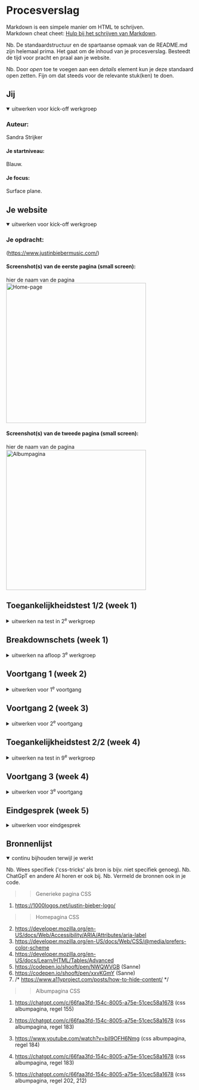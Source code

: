 # Procesverslag
Markdown is een simpele manier om HTML te schrijven.  
Markdown cheat cheet: [Hulp bij het schrijven van Markdown](https://github.com/adam-p/markdown-here/wiki/Markdown-Cheatsheet).

Nb. De standaardstructuur en de spartaanse opmaak van de README.md zijn helemaal prima. Het gaat om de inhoud van je procesverslag. Besteedt de tijd voor pracht en praal aan je website.

Nb. Door *open* toe te voegen aan een *details* element kun je deze standaard open zetten. Fijn om dat steeds voor de relevante stuk(ken) te doen.





## Jij

<details open>
  <summary>uitwerken voor kick-off werkgroep</summary>

  ### Auteur:
  Sandra Strijker

  #### Je startniveau:
  Blauw.

  #### Je focus:
  Surface plane.
 
</details>





## Je website

<details open>
  <summary>uitwerken voor kick-off werkgroep</summary>

  ### Je opdracht:
  (https://www.justinbiebermusic.com/)

  #### Screenshot(s) van de eerste pagina (small screen): 
  hier de naam van de pagina  
  <img src="readme-images/justin-bieber-music.jpg" width="375px" alt="Home-page">

  #### Screenshot(s) van de tweede pagina (small screen):
  hier de naam van de pagina  
  <img src="readme-images/Album-pagina.JPG" width="375px" alt="Albumpagina">
 
</details>



## Toegankelijkheidstest 1/2 (week 1)

<details>
  <summary>uitwerken na test in 2<sup>e</sup> werkgroep</summary>

  ### Bevindingen
  Lijst met je bevindingen die in de test naar voren kwamen:

  >>>>>>>>>>>TEST Screenreader

  •	h1 is niet uniek en omvat opzich wel de inhoud van de eerste pagina maar onvoldoende.
  •	Er is een link 'Listen to Honest' achter de image op de eerste pagina maar deze kan je niet aanklikken zonder de tab toets te gebruiken.

>>>>>>>>>>>>>TEST WCAG checklist

  CONTENT
  •	Songtitels worden meevertaald wanneer de taal wordt aangepast.
  •	Stream/download mag specifieker met een aria label en er moet worden aangegeven dat je naar een niewue pagina wordt geleid. (opent in nieuw venster)
  •	Bekijk alles is te vaag en moet met een aria label worden gekenmerkt.
  •	Alleen de term newsletter is wat kort. Kan wellicht beter worden aangemerkt als schrijf je in voor de nieuwsbrief met een aria label.

  GLOBAL CODE
  •	Er zijn 3 fouten in de code en veel waarschuwingen.
  
  KEYBOARD
  •	De visuele focus van de tab is minimaal en weinig opvallend.
  •	Keyboard focus en visuele layout kloppen niet helemaal. De volgorde van de carousel klopt ook niet helemaal. Eerst kan je op verder dan door alles heen en dan terug.
  •	h2 staat onderaan de pagina en komt visueel na de eerste h3.

  MOBILE AND TOUCH
  Landscape mode op telefoon> nav is te lang. 

  HEADINGS
  •	h1 is niet uniek (het logo is de h1).

  LISTS
  •	Voor de Carousel is geen ul gebruikt. Moet dat? !!!!!!!!!!!!!!!!!!!!!!!!!!!!!!!!!!!!!!!!!!!!!!!!!!!!!!!!!

  IMAGES
  •	Niet alle afbeeldingen hebben een goede alt-tekst met tekst die ook op ed afbeelding staat.

  MEDIA (VIDEO en AUDIO)
  •	Er is geen transcriptie en makkelijk toegankelijk en zichtbaar  maken.  

  CONTROLS<<<>>>
  •	Geen href bij sommige links maar een #
  •	Geen type=’’button’’ bij sommige buttons
  •	Onclick ipv button of a (submit form) 
  •	De footer links hebben wel onderstreping bij hover state, maar BEKIJK ALLES en STREAM/DOWNLOAD niet.
  •	STREAM/DOWNLOAD> onduidelijk dat er een nieuwe pagina wordt geopend voor mensen (met? en) zonder beperking.
  •	Buttons in Carousel zijn niet genoeg herkenbaar als button.

  APPEARANCE
  •	Er is geen verschil tussen donkere en lichte modus. Wat moet ik hiermee!!!!!!??????
  •	Animatie effecten besturingssysteem aan of uitzetten heeft geen verschil op de website.
  •	Tekengrootte 200%> STREAM/DOWNLOAD overlapt elkaar wel op de homepagina maar op de albumpagina niet.
  •	High-contrast wordt wel ondersteund maar de SM iconen hebben amper contrast op de albumpagina.

  ANIMATIES
  •	Kan niks vinden over de media query prefers reduced motion. Ik snap ook niet wat ermee bedoeld wordt en wat je zou moeten doen als het er is. !!!!!!!!!!!!!!!!!!!!!!!!!!!!!!!!!!!!!!!!!!!!!!
  •	Er is geen backgroundvideo
  •	Animaties flitsen niet maar bewegen wel.

  COLOR CONTRAST
  •	de h2's hebben een te laag contrast en voldoen niet aan de regel van 3:1 contrastverhouding.
  •	Ik kan geen custom ::selection colors vinden (voldoende contrast?) !!!!!!!!!!!!!!!!!!!!!!!!!!!!!!!!!!!!!!!!!!!!!!!!!

  KLEURENBLINDHEID
  •	Opvallend: De kleuren van de hoverstate van de navigatie worden grijs in plaats van rood bij kleurenblindheid voor de kleur rood.

</details>



## Breakdownschets (week 1)

<details>
  <summary>uitwerken na afloop 3<sup>e</sup> werkgroep</summary>

  ### de hele pagina: 
  <img src="readme-images/breakdownschets-homepage.jpg" width="375px" alt="breakdown van de hele pagina">

  ### de tweede pagina: 
  <img src="readme-images/breakdownschets-albumpagina.jpg" width="375px" alt="breakdown van de hele pagina">

  ### dynamisch deel (Menu): 
  <img src="readme-images/dynamisch-deel-1-menu-breakdownschets.png" width="375px" alt="breakdown van het menu">

  ### wellicht nog een dynamisch deel (Carousel): 
  <img src="readme-images/dynamisch-deel-2-carousel-breakdownschets.jpg" width="375px" alt="breakdown van de carousel">

  ### wellicht nog een dynamisch deel (Formulier): 
  <img src="readme-images/dynamisch-deel-3-formulier-breakdownschets.jpg" width="375px" alt="breakdown van het formulier">

</details>





## Voortgang 1 (week 2)

<details>
  <summary>uitwerken voor 1<sup>e</sup> voortgang</summary>

  ### Stand van zaken
  hier dit ging goed & dit was lastig (neem ook screenshots op van delen van je website en code)

  Dit ging goed:
  •	Het globaal opdelen van de html (breakdownschets)
  •	Het benoemen van de secties, kopjes en content als elementen

  Dit ging niet goed:
  •	De attributen (aria-labels ed) benoemen.
  •	Alle content van de website halen en downloaden en organiseren.
  •	Ik zou graag een schema willen van welke dynamische delen ik uiteindelijk wil doen.
  •	Een planning
  •	De kleuren aanmaken


  ### Agenda voor meeting
  Vragen:
  - Moet er een p om mijn date/time element?
  - Carousel opbouw?
  - Kan ik ergens anders op focussen in plaats van op de buttons onderaan de carousel en dit doen met spans want ik ben bang dat ik met de carousel, animaties en hamburgermenu al mn handen vol heb.
  - De volgorde van de header elementen goed?
  - Listen to Honest h2
  - Wel of geen aria label bij view all?
  - Welke onderdelen wel en welke onderdelen niet maken
  - Moet de section wel of geen aria label? moet dit consistent?
  - Moet de website nagemaakt worden ondanks dat ik denkdat sommige ontwerpkeuzes beter konden? Bv. Newsletter wordt afgesneden en dat is fixed responsiveness.
  - Moeten we rekening houden met fluid design, fixed design en adaptive design?
  - kloppen bovenstaande media queries?
  - SM iconen nav?
  - Moet ik een legend geven in het formulier?
  - KLopt dit?
          Media query

          /* Telefoons */
          @media (max-width: 767px) {
          /* CSS voor telefoons */
          }

          /* Tablets */
          @media (min-width: 768px) and (max-width: 1024px) {
          /* CSS voor tablets */
          }

          /* Desktops */
          @media (min-width: 1025px) {
          /* CSS voor desktops */
          }

  ### Verslag van meeting
  hier na afloop snel de uitkomsten van de meeting vastleggen

>>>Opmerkingen:
  - H1 geen a op de eerste pagina. H1 ook aria label geven, omdat het een h1 is zonder tekst, maar met een afbeelding.
  - Video element bevat een width en height omdat dan al meteen de juiste hoogte en breedte kunnen worden ongenomen.
  - Video element kan een poster attribuut bevatten (soort thumbnail)
  - Attribuut >Aria-current=''page''< op de actieve pagina (li) in ed navigatie zetten. Dit doe je voor elke pagina op het li dat actief is. In de CSS spreek je dit aan als: a[attribuut]
  - Span kan je gebruiken voor een inline stukje tekst wat apart betekenis moet krijgen.
  - Articles staan op zichzelf en kunnen worden hergeberuik.
  - q element is voor een quote en dan plaats je ook '' ''.
  - pre element is er zodat als je tekst op een nieuwe pagina doet dat de witruimte ertoe doet en het zo onder elkaar komt te staan.
  - Time moet in een p!
  - In de carousel moeten onderaan a tjes en de li moeten allemaal een eigen id hebben om aan te kunnen spreken. 


>>>Zelf uitzoeken a.d.v. feedback:
  - Wanneer br (en geen pre of p)?
  br is inline en gebruik je binnen een p om tekst op een nieuwe regel te laten beginnen zoals bij een handtekening onderaan aan mail. Pre wordt gebruikt voor kunst en behoudt witruimte. Het is een blokelement en wordt herkend als kunst. https://chatgpt.com/c/66df49ba-dbac-8005-983e-56c3c8a2903a
  - Waarom een a en geen button bij de carousel dots?

>>>Beantwoorde vragen:
  - Moet er een p om het date/time element?
  Antwoord: ja want date/time is inline en in feite is het een p met een date/time erin.
  - Hoe is de carousel opgebouwd?
  Antwoord:
  Ul>li (met id's)>h3, img, p, a
  buttons eronder
  a a a a a a a a a a a
  - Wat is de volgorde van de header elementen?
  Antwoord: H1, button, nav is een goede volgorde

>>>Niet kunnen vragen:
  - Moet er altijd een p element om het time element, want Chat GPT zegt van niet (zie heironder) en ik snap niet waarom het semantisch wel zou moeten.
  Antwoord Chat GPT (https://chatgpt.com/c/66df49ba-dbac-8005-983e-56c3c8a2903a):
  Inline-element: Het <time>-element gedraagt zich inline, net als andere tekst, en kan binnen een <p> gebruikt worden, maar dat hoeft niet.
  Keuze afhankelijk van context: Als de datum onderdeel is van een tekst, gebruik je het binnen een <p>. Als de datum zelfstandig is, kun je het zonder aanvullende tags gebruiken.
  --> wat ChatGPT zegt klopt --> een losse datum alleen is vaak wel ambigu 

  - Ik snap h2 ''Listen to Honest'' niet op de officiele website. Deze staat achter de afbeelding, maar je kan niet op de afbeelding klikken. Via tab kan je hierheen navigeren en als je op enter klikt dan wordt je doorgestuurd naar een website, maar je kan niet op de afbeelding zelf klikken. Waarom?
  --> ja een aria label - als je alleen het linkje hoort weet je niet waar "all" op slaat

  - Wel of geen aria label bij view all? (want de link bevind zich in de desbetreffende sectie/je kan aan de context zien wat het moet zijn)

  - Op welke onderdelen kan ik me het beste als eerst focussen en welke daarna en welke niet? (te moeilijk). Is alles haalbaar?

  - Zal ik het menu, form of carousel uitwerken?
  --> dingen die verschillend zijn uitwerken
  --> dingen die interessant zijn uitwerken
  --> tot de tijd op is

  - Is een form een dynamisch deel?
  --> als het form wat doet wel

  - Kan ik ergens anders op focussen in plaats van op de links onderaan de carousel want ik ben bang dat ik met de carousel, animaties en hamburgermenu al mn handen vol heb.

  - Chat GPT zegt dat die dots onderaan de carousel eigenlijk buttons zijn:
 
  --> ChatGPT heeft geen gelijk (en links zijn ook nog makkelijker qua code :)
  
  --> ChatGPT kijkt naar wat er in het verleden gemaakt is. Heel veel websites zitten niet zo goed in elkaar. Dat is voor ChatGPT de werkelijkheid. Dus altijd kritisch zijn wat ChatGPT tegen je zegt (dat ben je overigens 👍).
  
  Nb. code die ja van ChatGPT overneemt telt niet mee als eigen werk. Zorg dat je je bronnen in je code vermeldt.

  - Moet de section wel of geen aria label? moet dit consistent?
  --> alleen een aria-label als er geen heading is --> maar dan nog liever een heading toevoegen en die toegankelijk verstoppen
  --> dus nee dat hoeft niet consistent

  - Moet de website nagemaakt worden ondanks dat ik denk dat sommige ontwerpkeuzes beter konden? Bv. Newsletter wordt afgesneden en dat is fixed responsiveness.
  --> Je moet de website beter maken

  - Moeten we rekening houden met fluid design, fixed design en adaptive design?
  --> fluid design --> yeah
  --> fixed design --> bah
  --> adaptive design --> mwah

  - Moet ik een legend geven in het formulier?
  Ja, je kunt een <fieldset> gebruiken zonder een <legend>-element en in plaats daarvan een ARIA-label gebruiken om de toegankelijkheid te verbeteren. Het <legend>-element wordt echter aanbevolen omdat het standaard ondersteunt wordt door schermlezers en browsers om de context van de velden te verduidelijken. Maar als je om welke reden dan ook geen <legend> wilt gebruiken, kun je een ARIA-label toevoegen voor toegankelijkheid.
  https://chatgpt.com/c/66e4268f-aa78-8005-a9af-4c22c7f4dffb
  --> zelfde als voor sections en heading --> een legend toevoegen (en eventueel toegankelijk verstoppen)

  - Klopt de html code in mijn formulier zo?

  - Kloppen onderstaande media queries?
  --> nee
  --> van klein naar groot werken (mobile first) --> wel min-width --> geen max-width
  -->en ook niet denken in devices --> fluid design is een continuüm
    /* Telefoons */
    @media (max-width: 767px) {
    /* CSS voor telefoons */
    }

    /* Tablets */
    @media (min-width: 768px) and (max-width: 1024px) {
    /* CSS voor tablets */
    }

    /* Desktops */
    @media (min-width: 1025px) {
    /* CSS voor desktops */
    }


</details>

## Voortgang 2 (week 3)

<details>
  <summary>uitwerken voor 2<sup>e</sup> voortgang</summary>

  ### Stand van zaken
  hier dit ging goed & dit was lastig (neem ook screenshots op van delen van je website en code)
  
  Wat ging er goed:
  - Ik ben verder gekomen met de carousel, want ik heb een schets gemaakt, een div toegevoegd aan de html en een beginnetje gemaakt met de css.
  img

  Wat ging er niet goed:
  - Ik heb verder gewerkt aan het huiswerk maar daardoor niet veel tijd gehad voor de website. 
  - Ik had moeite met het definieren van het grid. 
  - Ik heb moeite met de boxen.

  <img src="/readme-images/schets-carousel1.png" width="375px" alt="Schets van de carousel">
  <img src="/readme-images/schets-carousel2.jpg" width="375px" alt="Schets van de carousel">
  <img src="/readme-images/carousel-grid-flex.png" width="375px" alt="Schets van de carousel">
  <img src="/readme-images/definieren-carousel.jpg" width="375px" alt="Schets van de carousel">


  ### Agenda voor meeting
  samen met je groepje opstellen

  - Definieren grid en div?
  - Ik snap h2 ''Listen to Honest'' niet op de officiele website. Deze staat achter de afbeelding, maar je kan niet op de afbeelding klikken. Via   tab kan je hierheen navigeren en als je op enter klikt dan wordt je doorgestuurd naar een website, maar je kan niet op de afbeelding zelf klikken. Waarom?
  - Hoe weet je bij welke schermgrootte een media-query nodig is?
  - Zijn het bij mij twee losse navs in de header of 1 nav met twee uls zoals ik nu heb? 



  ### Verslag van meeting
  hier na afloop snel de uitkomsten van de meeting vastleggen

Wat heb ik geleerd?
  - Buttons zijn voor acties en a is voor navigatie naar andere pagina of naar een ander deel/sectie op de pagina, zoals bij een carousel. Buttons zijn dus niet voor navigatie!!!
  - Voor een header kan je flexbox gebruiken of grid. Het voordeel van grid is dat je het logo altijd in het midden kunt houden bij het verbreden van het scherm en het voordeel van flexbox is dat je minder regels nodig hebt.  
  - Bij een svg kan je de kleur veranderen door de kleur van de stroke te veranderen. De binnenkant is fill. Geen color, dat is bij tekst en blockelementen. Je kan hier achter komen door in de browser te inspecteren en in de css bij de inspector te spelen met de kleuren van verschillende properties. Zo kan je erachter komen welke propertie je aan moet spreken.
  - Gebruik GEEN telefoon/desktop modus tijdens het maken van je website. Hier zitten wat bugs in. Druk op het blauwe icoontje.
  - Als je in een keer iets onder elkaar wil> parent grid
    Als je in een keer iets naast elkaar wil> parent flex
  - Overflow: hidden en visable
  - overflow: visable is default.
  - overflow: hidden zorg ervoor dat niks buiten het scherm valt


</details>





## Toegankelijkheidstest 2/2 (week 4)

<details>
  <summary>uitwerken na test in 9<sup>e</sup> werkgroep</summary>

  ### Bevindingen
  Lijst met je bevindingen die in de test naar voren kwamen (geef ook aan wat er verbeterd is):

>>>>>>>>>>>>>TEST WCAG checklist eigen website vergelijken met de originele

  CONTENT
  • De website is in het engels en daarom heb ik het html element een attribuut lang="en” meegegeven. Ik dacht dat songtitels wellicht specifiek het attribuut lang="en” moesten krijgen, maar volgensmij heeft is dit alleen noodzakelijk voor zoekmachines en screenreaders wanneer een website onderdelen met meerdere verschillende talen bevat. Wanneer ik mijn website laat vertalen door de browser worden songteksten ook vertaald terwijl dit in mijn ogen niet de bedoeling is. Los van of het de bedoeling is of niet, kan ik dit niet bereiken met het lang attribuut. Wel kan ik als er songtitels in een andere taal zijn deze het lang attribuut geven. 
De content was verder al duidelijk, begrijpelijk, bevat geen jargon , stijlfiguren of lastige metaforen.
Verbeterd:
  • De link view all-in de sectie Muziek en Video’s heb ik specifieker gemaakt zodat het duidelijk is wat je kan met de link. Ik heb deze links een aria label gegeven en nu hoor je: ‘view all songs en albums  on the music page. 
  • Ik heb met een aria label aangegeven wanneer een link opent in een nieuw venster. Dit is het geval bij stream/download en de social media link.

  GLOBAL CODE
  • Er zijn 3 fouten in de code en veel waarschuwingen.
Lang attribuut is er, viiewwport-zoom is niet disabled en elke pagina heeft een unieke h1.
Verbeterd:
Mijn albumpagina heeft nu een unieke h1, namelijk de titel van het album. De originele website heeft twee h1’s: het logo en de titel. Dit is niet correct en nu is het logo een h1 op de homepage en een link op de albumpagina met de titel als unieke h1.
W3C-validation: goed.
   
  
  KEYBOARD
  • De visuele focus van de tab is minimaal en weinig opvallend.
  • Keyboard focus en visuele layout kloppen nog steeds niet helemaal:
  • h2 staat onderaan de pagina en komt visueel na de eerste h3. Dit heb ik zo gelaten. Welk klopt de html. Dus eerst navigeer je naar de h2 en dan naar de h3 en niet andersom. De keyboard focus komt dus niet overeen met de visuele focus.
  • Dit geldt ook voor de carousel. Als je erdoorheen navigeert dan ligt de focus op het volgende li element en dat ligt voor een deel buiten het beeld omdat het zich dan op dat moemnt daar bevindt. De focus zou echter moeten liggen op vaar het li element komt te liggen en niet waar die lag als je ernaar toe navigeert.
  
De eerste keer dat he op 3 klik en de tweede keer dat je op 3 klikt. De volgorde van de carousel klopt ook niet helemaal. Eerst kan je op verder dan door alles heen en dan terug.
  • h2 staat onderaan de pagina en komt visueel na de eerste h3. Dit heb ik zo gelaten. Welk klopt de html. Dus eerst navigeer je naar de h2 en dan naar de h3 en niet andersom. De keyboard focus komt dus niet overeen met de visuele focus.
 
Verbeterd:
Als ik meer tijd had:
Ik heb op dit moment niet zelf een focus stijl gemaakt en toegevoegd. Als ik meer tijd had zou ik de focus state opvallender maken zodat je goed ziet bij welk onderdeel je bent. Ook zou ik het contrast verhogen.
Ik zou de focus goed proberen te zetten op de h3 als je door de carousel navigeert.
Ik zou het misschien zo kunnen maken dat als je op h2 focus dat de h2 dan boven in de sectie verschijnt in plaats van onder in de sectie of ik zou de h2 gewoon vast bovenin de sectie zetten. Ik twijfel of het zo als het nu is goed is.


  MOBILE AND TOUCH
  Landscape mode op telefoon> nav is te lang. 
Je kan niet horizontaal scrollen, er is genoeg scroll area bij de meeste onderdelen.
Bij de albumpagina op mobiel formaat kan de ruimte tussen interactieve elementen het beste nog wat meer zijn.
Verbeterd:
Bij de carousel zie je dat ik de afstand tussen de dots en de navigatie met pijltjes heb vegroot zodat je niet perongeluk op de verkeerde knop klikt.
  
Wat ik nog zou doen als ik meer tijd had:
Ik zou ervoor zorgen dat bij landscape mode op telefoon de main nav helemaal en goed in beeld komt, door een hamburger menu te gebruiken bij landscape mode.
 Video in de main nav staat er niet helemaal op.
  HEADINGS
  • h1 is nu uniek op alle pagina’s:
  
Op de albumpagina waren er twee h1’s. Nu is het een unieke h1. Ook heb ik de navigatie een h2 gegeven zodat je snel kan navigeren naar de share navigatie, waarin een lijst is opgenomen. 
De headings introduceren content. Verder was het heel onduidelijk waarom Music een h2 was, omdat het de music sectie van de website betreft, maar daar gaat de hele pagina over en niet more music. Verder zou deze h2 dan ook niet echt content introduceren. Bovendien moet more music een rangorde hoger staan dan de nummers die volgen. More music bevindt zich bovendien in een aside in plaats van in een sectie, omdat het los staat van de hoofdinhoud.
Er worden geen headings geskipt en er is nu een logische volgorde.
Wat ik zou doen als ik meer tijd had:
Als ik meer tijd had zou ik Music niet in een p zetten, om het hierboven beschreven probleem aan te pakken, maar zou ik music plaatsen in een breadcrumb navigation. Ik zou de gebruiker dan laten weten dat hij via de muzieksectie naar de albumpagina is genavigeerd. Ik weet alleen niet of ik het dan anders zou vormgeven met traditionele > tussen de pagina’s of dat ik het zou proberen vorm te geven zoals het nu is vormgegeven (dus zonder alle stappen en alleen de stap met music).
  LISTS
Verbeterd:
  • Voor de Carousel was geen ul gebruikt en nu wel.

  IMAGES
Er zijn geen decoratieve afbeeldingem, dus er is geen null waarde voor de alt. Dit doe je om te laten zien dat je erover hebt nagedacht en dat niet een beschrijving bent vergeten. Er zijn geen complexe afbeeldingen/grafiekken die een alt nodig hebben.
Verbeterd:
  • Niet alle afbeeldingen hadden eerst een goede alt-tekst. Nu zijn ze erg beschrijvend en bevatten ze de tekst die ook op de afbeelding staan. 

  MEDIA (VIDEO en AUDIO)
Er was geen autoplay en dat heb ik zo gehouden. Video kan gepauzeerd worden. Er zijn geen transcripties of captions bijgevoegd.
Wat zou ik doen als ik meer tijd had:
Als ik meer tijd had zou ik transcripties en captions beschikbaar stellen en deze makkelijk toegankelijk en zichtbaar  maken met bijvoorbeeld een button.  
  CONTROLS<<<>>>
Linkjes zijn a elementen. 
Verbeterd:
Linkjes zijn nu beter herkenbaar als links. Zie de afbeelding met view all hieronder. Door de underline is het nu duidelijker dat het een link is. Ik heb ook bij linkjes in de main nav bij desktop formaat dat bij hover de kleur veranderd, om interactie te maken dat interactie mogelijk is. Ook de buttons van de carousel (a) heb ik beter herkenbaar gemaakt als button met box-shadow.
  
  

Met tab kan er gefocust worden op de controls. 
 
  • STREAM/DOWNLOAD> aria-label toegevoegd om duidelijk te maken dat er een nieuwe pagina wordt geopend voor mensen (met? en) zonder beperking.

Als ik meer tijd had:
Zou ik de focus states van de controls duidelijk maken met meer contrast en een duidelijkere focus.
Bij alle buttons die geen submit button binnen een formulier zijn heb ik type=’’button’’ toegevoegd als attribuut.
Ik zou skip links toevoegen binnen de header zodat je de main nav bijvoorbeeld over kan slaan.

  APPEARANCE
  • Tekengrootte 200% werkt. High-contrast wordt wel ondersteund maar de SM iconen hebben amper contrast op de albumpagina.
 
Verbeterd:
  • Ik heb een custom light dark mode toegevoegd, want eerst was er niks.
  

  ANIMATIES
    • Ik heb geen prefers reduced motion, want mijn animaties bewegen langzaam of flashen niet. Ik heb niet veel animaties.
  • Er is geen backgroundvideo
Als ik meer tijd had zou ik prefers reduces motion toevoegen en contrast overal vergroten.

  COLOR CONTRAST
  • de h2's hebben een te laag contrast en voldoen niet aan de regel van 3:1 contrastverhouding.
Omdat deze vrij groot zijn dacht ik dat het niet erg zou zijn, maar ik zou het de volgende keer toch meer contrast geven voor de toegankelijkheid. Ook zou ik het contrast van de header net als bij de originele pagina volgen. Dus dat de tekst en icons en tekst op de homepage van wit naar zwart veranderen zodra ze over een andere sectie gaan. Dat is bij niet gelukt.
  
Hier is contrast goed`		hier moet de header wit worden en niet zwart blijven.

</details>





## Voortgang 3 (week 4)

<details>
  <summary>uitwerken voor 3<sup>e</sup> voortgang</summary>

  ### Stand van zaken
  hier dit ging goed & dit was lastig (neem ook screenshots op van delen van je website en code)

  Wat ging goed: 
  - Het maken van een pijl: https://codepen.io/Sandra99/pen/KKOwyMw.
  - Het maken van een hamburgermenu dat verandert in een pijl met css en js: https://codepen.io/Sandra99/pen/eYqNmpe.
  - Het stylen van de header met het logo dat in het midden moet staan en groter en kleiner wordt (responsive) bij verschillende formaten.
  - Het maken van interactief en sticky maken de header mbv opdracht 2 van JS huiswerkopdracht, ondanks dat mijn code anders was genest dan het voorbeeld (voorbeeld:https://codepen.io/Sandra99/pen/gOVpYvX).
    <img src="/readme-images/JS-header-voortgang3.png" width="375px" alt="menu js">
    <img src="/readme-images/header-opmaak-voortgang3-deel1.png" width="375px" alt="menu css">
    <img src="/readme-images//header-opmaak-voortgang3-deel2.png" width="375px" alt="menu css">
    <img src="/readme-images//header-opmaak-voortgang3-deel3.png" width="375px" alt="@madia queries responsive">
  - Het maken van de radio buttons (a) in de navigatie van de carousel mbv chat gpt (https://codepen.io/Sandra99/pen/zYgxEZY).
  - Het stylen van het formulier ging grotendeels goed, behalve de checkboxes.

  Wat ging minder goed:
  - Het ontwerpen en bedenken van of ik grid of flexbox gebruik en welke propeties bij beide gebruikt kunnen worden.
  - Het effectief en logisch opstellen van de structuur op glabaal niveau qua padding/margin.
  - Het bedenken van hoe je het beste en met de minste code de website kan maken.
  Bedenken welke padding je nodig hebt en op welke elementen (section, body, main, form) ik padding/margin toevoeg om de afstanden op de website netjes te maken, welke afstanden nodig zijn en welke onderdelen meeschalen.
  - Bedenken hoe ik onderdelen laat meeschalen en welke eenheden ik gebruik.
  - De view all button met span erachter positioneren binnen het grid/flexbox aan de rechter kant is bij toeval gelukt maar ik vind het lastig om in te zien in welke context ik deze heb gestyled qua parent:flex/grid.
  - De video section is niet af net als de buttons van de carousel.
  - Het stylen van de checkboxes in het formulier
  - Ik had veel moeite met de header op mobiel niveau maar dit is denk ik goed gelukt.

  Mijn plan om dit goed te laten verlopen op volgorde van prioriteit:
  - Stukke onderdelen wil ik fixen: het logo op github en de submitbutton op github doen het niet, maar wel op de live server. Waar ligt dit aan? 
  - De buttons in de carousel werken maken met JS. Dit probeer ik nu nog te fixen en anders hulp vragen.
  - html tweede pagina maken en content toevoegen en CSS hiervan doen
  - Light dark mode toevoegen
  - surface plane: header hover onderdelen.
  - WCAG checklist checken
  - custom properties overal toepassen
  - De carousel wil ik (zo goed als het kan) perfect werkend maken. Dit gaat denk ik wel lukken dus dit ga ik zelf aanpakken.
  - De header responsive maken: zelf proberen

 
  
  - Het formulier is niet prachtig maar ziet er OK uit. Ik wil alleen vragen hoe ik de checkboxes fix, maar dit is geen topprioriteit.
  - De inputfields van email en country moeten ook nog gestyled, maar laat ik voor nu zitten omdat ik er niks aan heb gedaan en ik mn focus op andere delen wil leggen.
  - Meer content teovoegen aan de carousel als finisching touch.


  Wat ik al heb aan surface planen interactie: 
  - Werkende header. 
  - Zelf toegevoegd: hamburgermenu
  -  radio buttons navigatie carousel
  - hover over links
  - submit text-shadow interactie
  

  Wat nog kan gedaan worden home page:
  - pijl in carousel scalen
  - video border animatie
  - animatie zwart vlak video en fotos carousel
  - hover over stream/download en navigatie heading

  Wat nog kan gedaan worden album page:
  - albums hover zwart vlak
  - hover over stream/download en social navigatie

  Prioriteit surface plane:
  - animatie zwart vlak video en fotos carousel
  - hover over stream/download en navigatie heading
  - albums hover zwart vlak 

  Minste prioriteit
  - video section ivm andere onderdelen.

  Doen: dark-light mode

  Wat te doen voor een voldoende:
  - ‘Nette’ vanilla HTML, CSS en Javascript (check)
  - Diverse content - (check)
  - Min. 1 micro-interactie tot in detail (met JS) - (navragen)
  - Toegankelijk - WCAG checklist - (nog aflopen).
  - Professionele vormgeving (huisstijl, licht & donker thema (nog doen) en i.i.g. custom properties voor kleurtjes) 

  Voor Presentatie:
  - Weet hoe Screenreader werkt (windows)> on/off is CTRL + WINDOWS + ENTER. k voor links, h voor headings, getallen voor speciefieke headings, tab. Scan mode is met CAPS LOCK + spatie. 

  ### Agenda voor meeting
  Vragen:
  - werkt screenreader zo goed op small screen?
  - Is er een reflectie?
  - Is de heading die werkt minimaal 1 micro-interactie tot in detail (met JS)? Zo niet, is dat wel het geval met stream-download? Is dit lastig?
  - Stukke onderdelen wil ik fixen: het logo op github en de submitbutton op github doen het niet, maar wel op de live server. Waar ligt dit aan?
  - light-dark mode?
  - Wat wordt er bedoeld met Responsive voor small screens?
  - Hoeveel regels CSS is normaal?

  Extra vraag:
  - Checkboxes stylen? hoe kan je ze stylen zonder dat dit heel veel werk is?
  - planning checken.
  - Is share een h2, h3 of p en aria labeledby
  


  ### Verslag van meeting
  hier na afloop snel de uitkomsten van de meeting vastleggen

  Wat heb ik geleerd:
  - Hoe je een tabel maakt en dat daar rows in zitten tr en tds dat zis data dat de kolommen vormt. Table heading zet je erboven en dat vormt de heading van de kolommen dus niet de title van de tabel. De parents hiervan zijn thead en tbody.
  - Altijd kopjes voor screenreaders en zoekmachines. Dus de klasse visually hidden a11y  project toevoegen aan de html.
  - Writing mode: verticle-lr;
  - Inzoomen afbeelding> object-fit: cover
  - Plaatje: width:100% en height:100% zodat het plaatje het hele vakje (de li) opvult. Dus op de img> height, width, object cover. Het - - plaatje krijgt geen aspect ratio!!
  - Li> width en aspect-ratio geven. In plaats van aspect ratio kan je ook op een andere manier de hoogte en grootte bepalen. Bv met height of aspect ratio. Kijk gewoon naar parent en container.
  - Stel je wilt dat het verandert bij een andere schermgrootte dan media query en dn aspect ratio> andere verhouding (in mediaquery) dan verandert de groote en verhouding van het plaatje, wordt het opgevuld door het plaatje en zeg je object fit cover(niet in de media query).
  - Github about

  Beantwoorde vragen:
  - Stukke onderdelen wil ik fixen: het logo op github en de submitbutton op github doen het niet, maar wel op de live server. Waar ligt dit aan?
  > in de map images in Github zit een bestand met de verkeerde naam. Ik moet de bestandsnaam veranderen naar justin-bieber met kleine letters.
  - light-dark mode?
  > @media-query toevoegen met light darm mode.
  > Het kan ook als variabele worden toegevoegd boven in.
  - Checkboxes stylen? hoe kan je ze stylen zonder dat dit heel veel werk is?
  > het is veel werk. accent color is hetgene wat het minste werk is maar weinig mogelijkheden.
  - Is share een h2, h3 of p en aria labeledby?
  > nav met daarin h2 en ul.
</details>





## Eindgesprek (week 5)

<details>
  <summary>uitwerken voor eindgesprek</summary>

  ### Je uitkomst - karakteristiek screenshots:
  <img src="readme-images/dummy-plaatje.jpg" width="375px" alt="uitomst opdracht 1">


  ### Dit ging goed/Heb ik geleerd: 
  Korte omschrijving met plaatjes

  <img src="readme-images/dummy-plaatje.jpg" width="375px" alt="top">


  ### Dit was lastig/Is niet gelukt:
  Korte omschrijving met plaatjes

  <img src="readme-images/dummy-plaatje.jpg" width="375px" alt="bummer">
  Carousel:
  Als ik de screenreader gebruik en ik navigeer door de h3'tjes dan ligt de focus wel op het goede onderdeel maar de focus zit niet op de goede locatie. Dit is niet goed want mensen die slechtziend zijn willen wel precies zien welk deel het precies is dat wordt voorgelezen.
</details>





## Bronnenlijst

<details open>
  <summary>continu bijhouden terwijl je werkt</summary>

  Nb. Wees specifiek ('css-tricks' als bron is bijv. niet specifiek genoeg). 
  Nb. ChatGpT en andere AI horen er ook bij.
  Nb. Vermeld de bronnen ook in je code.

  >>Generieke pagina CSS
  1. https://1000logos.net/justin-bieber-logo/



  >>Homepagina CSS
  2. https://developer.mozilla.org/en-US/docs/Web/Accessibility/ARIA/Attributes/aria-label
  3. https://developer.mozilla.org/en-US/docs/Web/CSS/@media/prefers-color-scheme
  4. https://developer.mozilla.org/en-US/docs/Learn/HTML/Tables/Advanced
  5. https://codepen.io/shooft/pen/NWQWVGB (Sanne)
  6. https://codepen.io/shooft/pen/xxvKGmY (Sanne)
  7. /* https://www.a11yproject.com/posts/how-to-hide-content/ */

  >>Albumpagina CSS
  1. https://chatgpt.com/c/66faa3fd-154c-8005-a75e-51cec58a1678  (css albumpagina, regel 155)

  2. https://chatgpt.com/c/66faa3fd-154c-8005-a75e-51cec58a1678 (css albumpagina, regel 183)
  3. https://www.youtube.com/watch?v=biI9OFH6Nmg (css albumpagina, regel 184)
  4. https://chatgpt.com/c/66faa3fd-154c-8005-a75e-51cec58a1678 (css albumpagina, regel 183)
  5. https://chatgpt.com/c/66faa3fd-154c-8005-a75e-51cec58a1678 (css albumpagina, regel 202, 212)

</details>